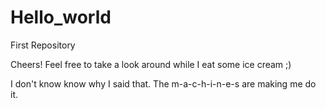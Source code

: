 # Hello_world
First Repository

Cheers!
Feel free to take a look around while I eat some ice cream ;)

I don't know know why I said that.
The m-a-c-h-i-n-e-s are making me do it.
